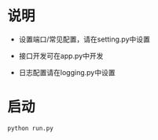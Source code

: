 # 说明

- 设置端口/常见配置，请在setting.py中设置

- 接口开发可在app.py中开发

- 日志配置请在logging.py中设置

# 启动

`python run.py`


